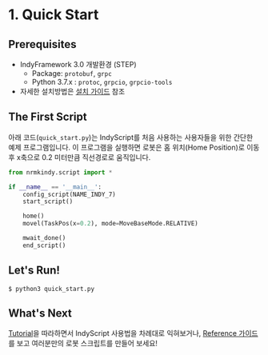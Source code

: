 # 1. Quick Start

## Prerequisites

- IndyFramework 3.0 개발환경 (STEP)
    - Package: `protobuf`, `grpc`
    - Python 3.7.x : `protoc`, `grpcio`, `grpcio-tools`
- 자세한 설치방법은 [설치 가이드](../install/Install.md) 참조


## The First Script

아래 코드(`quick_start.py`)는 IndyScript를 처음 사용하는 사용자들을 위한 간단한 예제 프로그램입니다. 이 프로그램을 실행하면 로봇은 홈 위치(Home Position)로 이동 후 x축으로 0.2 미터만큼 직선경로로 움직입니다.

```python
from nrmkindy.script import *

if __name__ == '__main__':
    config_script(NAME_INDY_7)
    start_script()

    home()
    movel(TaskPos(x=0.2), mode=MoveBaseMode.RELATIVE)

    mwait_done()
    end_script()
```


## Let's Run!

```shell
$ python3 quick_start.py
```


## What's Next

[Tutorial](Tutorial.md)을 따라하면서 IndyScript 사용법을 차례대로 익혀보거나, [Reference 가이드](Reference.md)를 보고 여러분만의 로봇 스크립트를 만들어 보세요!
